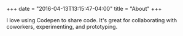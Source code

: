 +++
date = "2016-04-13T13:15:47-04:00"
title = "About"
+++

I love using Codepen to share code. It's great for collaborating with coworkers, experimenting, and prototyping.